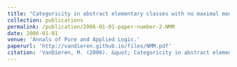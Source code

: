 ```yaml
---
title: "Categoricity in abstract elementary classes with no maximal models."
collection: publications
permalink: /publication/2006-01-01-paper-number-2-NMM
date: 2006-01-01
venue: 'Annals of Pure and Applied Logic.'
paperurl: 'http://vandieren.github.io/files/NMM.pdf'
citation: 'VanDieren, M. (2006). &quot; Categoricity in abstract elementary classes with no maximal models. &quot; <i>Annals of Pure and Applied Logic.</i> 141(1-2). 108-147'
---
```



